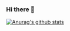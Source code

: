### Hi there 👋

[![Anurag's github stats](https://github-readme-stats.vercel.app/api?username=vadolasi&count_private=true&show_icons=true&theme=dark)](https://github.com/anuraghazra/github-readme-stats)

